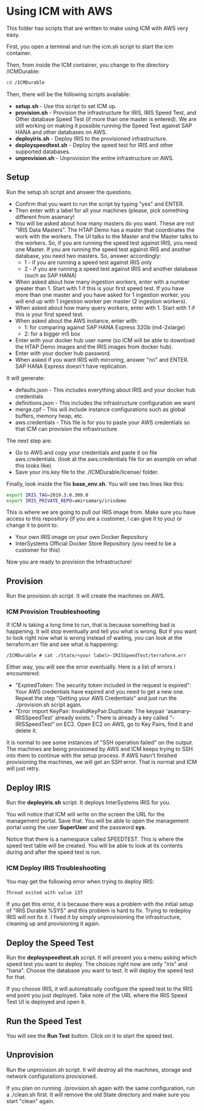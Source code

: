 # Using ICM with AWS

This folder has scripts that are written to make using ICM with AWS very easy.

First, you open a terminal and run the icm.sh script to start the icm container.

Then, from inside the ICM container, you change to the directory /ICMDurable:

```bash
cd /ICMDurable
```

Then, there will be the following scripts available:
* **setup.sh** - Use this script to set ICM up. 
* **provision.sh** - Provision the infrastructure for IRIS, IRIS Speed Test, and Other database Speed Test (if more than one master is entered). We are still working on making it possible running the Speed Test against SAP HANA and other databases on AWS.
* **deployiris.sh** - Deploy IRIS to the provisioned infrastructure.
* **deployspeedtest.sh** - Deploy the speed test for IRIS and other supported databases.
* **unprovision.sh** - Unprovision the entire infrastructure on AWS.

## Setup

Run the setup.sh script and answer the questions. 
 * Confirm that you want to run the script by typing "yes" and ENTER. 
 * Then enter with a label for all your machines (please, pick something different from asamary!
 * You will be asked about how many masters do you want. These are not "IRIS Data Masters". The HTAP Demo has a master that coordinates the work with the workers. The UI talks to the Master and the Master talks to the workers. So, if you are running the speed test against IRIS, you need one Master. If you are running the speed test against IRIS and another database, you need two masters. So, answer accordingly:
   - 1 - if you are running a speed test against IRIS only
   - 2 - if you are running a speed test against IRIS and another database (such as SAP HANA)
 * When asked about how many ingestion workers, enter with a number greater than 1. Start with 1 if this is your first speed test. If you have more than one master and you have asked for 1 ingestion worker, you will end up with 1 ingestion worker per master (2 ingestion workers).
 * When asked about how many query workers, enter with 1. Start with 1 if this is your first speed test.
 * When asked about the AWS instance, enter with:
   - 1: for comparing against SAP HANA Express 32Gb (m4-2xlarge)
   - 2: for a bigger m5 box
 * Enter with your docker hub user name (so ICM will be able to download the HTAP Demo images and the IRIS images from docker hub).
 * Enter with your docker hub password.
 * When asked if you want IRIS with mirroring, answer "no" and ENTER. SAP HANA Express doesn't have replication.

It will generate:
* defaults.json - This includes everything about IRIS and your docker hub credentials
* definitions.json - This includes the infrastructure configuration we want
* merge.cpf - This will include instance configurations such as global buffers, memory heap, etc.
* aws.credentials - This file is for you to paste your AWS credentials so that ICM can provision the infrastructure

The next step are:
* Go to AWS and copy your credentials and paste it on file aws.credentials. (look at the aws.credentials file for an example on what this looks like)
* Save your iris.key file to the ./ICMDurable/license/ folder.

Finally, look inside the file **base_env.sh**. You will see two lines like this:

```bash
export IRIS_TAG=2019.3.0.309.0
export IRIS_PRIVATE_REPO=amirsamary/irisdemo
```

This is where we are going to pull our IRIS image from. Make sure you have access to this repository (if you are a customer, I can give it to you) or change it to point to:
- Your own IRIS image on your own Docker Repository
- InterSystems Official Docker Store Repository (you need to be a customer for this)

Now you are ready to provision the Infrastructure!

## Provision

Run the provision.sh script. It will create the machines on AWS.

### ICM Provision Troubleshooting

If ICM is taking a long time to run, that is because something bad is happening. It will stop eventually and tell you what is wrong. But if you want to look right now what is wrong instead of waiting, you can look at the terraform.err file and see what is happening:

```
/ICMDurable # cat ./State/<your label>-IRISSpeedTest/terraform.err
```

Either way, you will see the error eventually. Here is a list of errors I encountered:
* "ExpiredToken: The security token included in the request is expired": Your AWS credentials have expired and you need to get a new one. Repeat the step "Getting your AWS Credentials" and just run the ./provision.sh script again.
* "Error import KeyPair: InvalidKeyPair.Duplicate: The keypair 'asamary-IRISSpeedTest' already exists.": There is already a key called "<your label>-IRISSpeedTest" on EC2. Open EC2 on AWS, go to Key Pairs, find it and delete it.

It is normal to see some instances of "SSH operation failed" on the output. The machines are being provisioned by AWS and ICM keeps trying to SSH into them to continue with the setup process. If AWS hasn't finished provisioning the machines, we will get an SSH error. That is normal and ICM will just retry.

## Deploy IRIS

Run the **deployiris.sh** script. It deploys InterSystems IRIS for you.

You will notice that ICM will write on the screen the URL for the management portal. Save that. You will be able to open the management portal using the user **SuperUser** and the password **sys**. 

Notice that there is a namespace called SPEEDTEST. This is where the speed test table will be created. You will be able to look at its contents during and after the speed test is run.

### ICM Deploy IRIS Troubleshooting

You may get the following error when trying to deploy IRIS:

```bash
Thread exited with value 137
````

If you get this error, it is because there was a problem with the initial setup of "IRIS Durable %SYS" and this problem is hard to fix. Trying to redeploy IRIS will not fix it. I fixed it by simply unprovisioning the infrastructure, cleaning up and provisioning it again.

## Deploy the Speed Test

Run the **deployspeedtest.sh** script. It will present you a menu asking which speed test you want to deploy. The choices right now are only "iris" and "hana". Choose the database you want to test. It will deploy the speed test for that.

If you choose IRIS, it will automatically configure the speed test to the IRIS end point you just deployed. Take note of the URL where the IRIS Speed Test UI is deployed and open it. 

## Run the Speed Test

You will see the **Run Test** button. Click on it to start the speed test.

## Unprovision

Run the unprovision.sh script. It will destroy all the machines, storage and network configurations provisioned.

If you plan on running ./provision.sh again with the same configuration, run a ./clean.sh first. It will remove the old State directory and make sure you start "clean" again.
